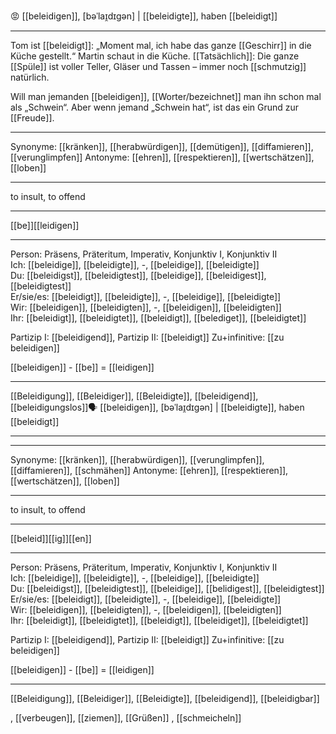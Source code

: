 😡 [[beleidigen]], [bəˈlaɪ̯dɪɡən] | [[beleidigte]], haben [[beleidigt]]

---
Tom ist [[beleidigt]]: „Moment mal, ich habe das ganze [[Geschirr]] in die Küche gestellt.“ 
Martin schaut in die Küche. [[Tatsächlich]]: Die ganze [[Spüle]] ist voller Teller, Gläser und Tassen – immer noch [[schmutzig]] natürlich. 

Will man jemanden [[beleidigen]], [[Worter/bezeichnet]] man ihn schon mal als „Schwein“. Aber wenn jemand „Schwein hat“, ist das ein Grund zur [[Freude]].


---
Synonyme: [[kränken]], [[herabwürdigen]], [[demütigen]], [[diffamieren]], [[verunglimpfen]]
Antonyme: [[ehren]], [[respektieren]], [[wertschätzen]], [[loben]]

---
to insult, to offend

---
[[be]][[leidigen]]
   

---

Person: Präsens, Präteritum, Imperativ, Konjunktiv I, Konjunktiv II  
Ich: [[beleidige]], [[beleidigte]], -, [[beleidige]], [[beleidigte]]  
Du: [[beleidigst]], [[beleidigtest]], [[beleidige]], [[beleidigest]], [[beleidigtest]]  
Er/sie/es: [[beleidigt]], [[beleidigte]], -, [[beleidige]], [[beleidigte]]  
Wir: [[beleidigen]], [[beleidigten]], -, [[beleidigen]], [[beleidigten]]  
Ihr: [[beleidigt]], [[beleidigtet]], [[beleidigt]], [[belediget]], [[beleidigtet]]  

Partizip I: [[beleidigend]], 
Partizip II: [[beleidigt]]
Zu+infinitive: [[zu beleidigen]]

[[beleidigen]] - [[be]] = [[leidigen]]

---
[[Beleidigung]], [[Beleidiger]], [[Beleidigte]], [[beleidigend]], [[beleidigungslos]]🗣️ [[beleidigen]], [bəˈlaɪ̯dɪɡən] | [[beleidigte]], haben [[beleidigt]]

---

---
Synonyme: [[kränken]], [[herabwürdigen]], [[verunglimpfen]], [[diffamieren]], [[schmähen]]
Antonyme: [[ehren]], [[respektieren]], [[wertschätzen]], [[loben]]

---
to insult, to offend

---
[[beleid]][[ig]][[en]]
   

---

Person: Präsens, Präteritum, Imperativ, Konjunktiv I, Konjunktiv II  
Ich: [[beleidige]], [[beleidigte]], -, [[beleidige]], [[beleidigte]]  
Du: [[beleidigst]], [[beleidigtest]], [[beleidige]], [[belidigest]], [[beleidigtest]]  
Er/sie/es: [[beleidigt]], [[beleidigte]], -, [[beleidige]], [[beleidigte]]  
Wir: [[beleidigen]], [[beleidigten]], -, [[beleidigen]], [[beleidigten]]  
Ihr: [[beleidigt]], [[beleidigtet]], [[beleidigt]], [[beleidiget]], [[beleidigtet]]  

Partizip I: [[beleidigend]], 
Partizip II: [[beleidigt]]
Zu+infinitive: [[zu beleidigen]]

[[beleidigen]] - [[be]] = [[leidigen]]

---
[[Beleidigung]], [[Beleidiger]], [[Beleidigte]], [[beleidigend]], [[beleidigbar]]

, [[verbeugen]], [[ziemen]], [[Grüßen]]
, [[schmeicheln]]